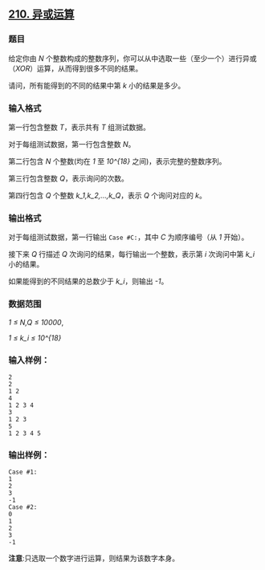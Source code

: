 ## [210. 异或运算](https://www.acwing.com/problem/content/212/)

### 题目

给定你由 *N* 个整数构成的整数序列，你可以从中选取一些（至少一个）进行异或（*XOR*）运算，从而得到很多不同的结果。

请问，所有能得到的不同的结果中第 *k* 小的结果是多少。

### 输入格式

第一行包含整数 *T*，表示共有 *T* 组测试数据。

对于每组测试数据，第一行包含整数 *N*。

第二行包含 *N* 个整数(均在 *1* 至 *10^{18}* 之间)，表示完整的整数序列。

第三行包含整数 *Q*，表示询问的次数。

第四行包含 *Q* 个整数 *k_1,k_2,…,k_Q*，表示 *Q* 个询问对应的 *k*。

### 输出格式

对于每组测试数据，第一行输出 `Case #C:`，其中 *C* 为顺序编号（从 *1* 开始）。

接下来 *Q* 行描述 *Q* 次询问的结果，每行输出一个整数，表示第 *i* 次询问中第 *k_i* 小的结果。

如果能得到的不同结果的总数少于 *k_i*，则输出 *-1*。

### 数据范围

*1 ≤ N,Q ≤ 10000*,

*1 ≤ k_i ≤ 10^{18}*

### 输入样例：

```
2
2
1 2
4
1 2 3 4
3
1 2 3
5
1 2 3 4 5
```

### 输出样例：

```
Case #1:
1
2
3
-1
Case #2:
0
1
2
3
-1
```

**注意**:只选取一个数字进行运算，则结果为该数字本身。
